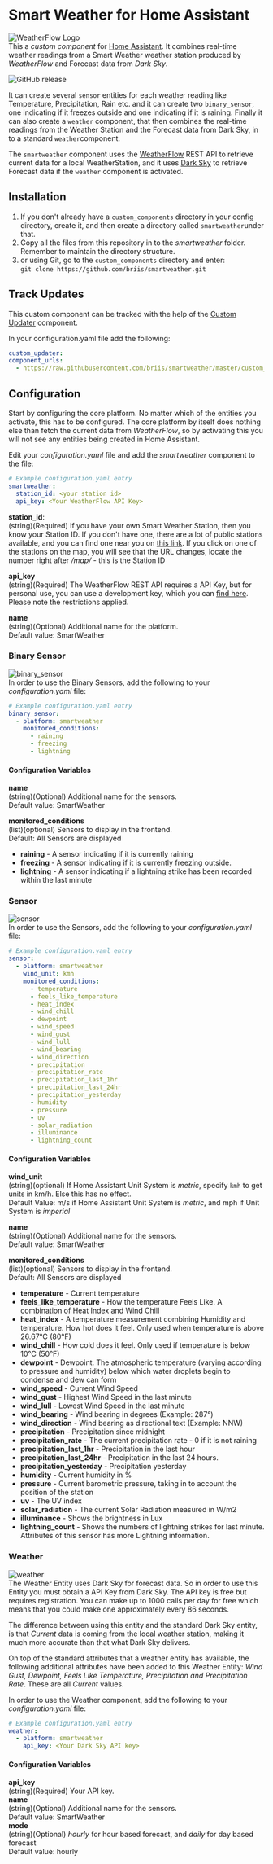 # Smart Weather for Home Assistant
![WeatherFlow Logo](https://github.com/briis/hass-SmartWeather/blob/master/images/weatherflow.png)<br>
This a *custom component* for [Home Assistant](https://www.home-assistant.io/). It combines real-time weather readings from a Smart Weather weather station produced by *WeatherFlow* and Forecast data from *Dark Sky*.

![GitHub release](https://img.shields.io/github/release/briis/smartweather.svg)

It can create several `sensor` entities for each weather reading like Temperature, Precipitation, Rain etc. and it can create two `binary_sensor`, one indicating if it freezes outside and one indicating if it is raining. Finally it can also create a `weather` component, that then combines the real-time readings from the Weather Station and the Forecast data from Dark Sky, in to a standard `weather`component.

The `smartweather` component uses the [WeatherFlow](https://weatherflow.github.io/SmartWeather/api/swagger/) REST API to retrieve current data for a local WeatherStation, and it uses [Dark Sky](https://darksky.net/dev) to retrieve Forecast data if the `weather` component is activated.

## Installation
1. If you don't already have a `custom_components` directory in your config directory, create it, and then create a directory called `smartweather`under that.
2. Copy all the files from this repository in to the *smartweather* folder. Remember to maintain the directory structure.
3. or using Git, go to the `custom_components` directory and enter:<br>
`git clone https://github.com/briis/smartweather.git`

## Track Updates
This custom component can be tracked with the help of the [Custom Updater](https://github.com/custom-components/custom_updater) component.

In your configuration.yaml file add the following:
```yaml
custom_updater:
component_urls:
  - https://raw.githubusercontent.com/briis/smartweather/master/custom_updater.json
```

## Configuration
Start by configuring the core platform. No matter which of the entities you activate, this has to be configured. The core platform by itself does nothing else than fetch the current data from *WeatherFlow*, so by activating this you will not see any entities being created in Home Assistant.

Edit your *configuration.yaml* file and add the *smartweather* component to the file:
```yaml
# Example configuration.yaml entry
smartweather:
  station_id: <your station id>
  api_key: <Your WeatherFlow API Key>
```
**station_id**:<br>
(string)(Required) If you have your own Smart Weather Station, then you know your Station ID. If you don't have one, there are a lot of public stations available, and you can find one near you on [this link](https://smartweather.weatherflow.com/map). If you click on one of the stations on the map, you will see that the URL changes, locate the number right after */map/* - this is the Station ID<br>

**api_key**<br>
(string)(Required) The WeatherFlow REST API requires a API Key, but for personal use, you can use a development key, which you can [find here](https://weatherflow.github.io/SmartWeather/api/#getting-started). Please note the restrictions applied.

**name**<br>
(string)(Optional) Additional name for the platform.<br>
Default value: SmartWeather

### Binary Sensor
![binary_sensor](https://github.com/briis/hass-SmartWeather/blob/master/images/binary_sensor.png)<br>
In order to use the Binary Sensors, add the following to your *configuration.yaml* file:
```yaml
# Example configuration.yaml entry
binary_sensor:
  - platform: smartweather
    monitored_conditions:
      - raining
      - freezing
      - lightning
```
#### Configuration Variables
**name**<br>
(string)(Optional) Additional name for the sensors.<br>
Default value: SmartWeather

**monitored_conditions**<br>
(list)(optional) Sensors to display in the frontend.<br>
Default: All Sensors are displayed
* **raining** - A sensor indicating if it is currently raining
* **freezing** - A sensor indicating if it is currently freezing outside.
* **lightning** - A sensor indicating if a lightning strike has been recorded within the last minute

### Sensor
![sensor](https://github.com/briis/hass-SmartWeather/blob/master/images/sensor.png)<br>
In order to use the Sensors, add the following to your *configuration.yaml* file:
```yaml
# Example configuration.yaml entry
sensor:
  - platform: smartweather
    wind_unit: kmh
    monitored_conditions:
      - temperature
      - feels_like_temperature
      - heat_index
      - wind_chill
      - dewpoint
      - wind_speed
      - wind_gust
      - wind_lull
      - wind_bearing
      - wind_direction
      - precipitation
      - precipitation_rate
      - precipitation_last_1hr
      - precipitation_last_24hr
      - precipitation_yesterday
      - humidity
      - pressure
      - uv
      - solar_radiation
      - illuminance
      - lightning_count
```
#### Configuration Variables
**wind_unit**<br>
(string)(optional) If Home Assistant Unit System is *metric*, specify `kmh` to get units in km/h. Else this has no effect.<br>
Default Value: m/s if Home Assistant Unit System is *metric*, and mph if Unit System is *imperial*

**name**<br>
(string)(Optional) Additional name for the sensors.<br>
Default value: SmartWeather

**monitored_conditions**<br>
(list)(optional) Sensors to display in the frontend.<br>
Default: All Sensors are displayed
* **temperature** - Current temperature
* **feels_like_temperature** - How the temperature Feels Like. A combination of Heat Index and Wind Chill
* **heat_index** - A temperature measurement combining Humidity and temperature. How hot does it feel. Only used when temperature is above 26.67°C (80°F)
* **wind_chill** - How cold does it feel. Only used if temperature is below 10°C (50°F)
* **dewpoint** - Dewpoint. The atmospheric temperature (varying according to pressure and humidity) below which water droplets begin to condense and dew can form
* **wind_speed** - Current Wind Speed
* **wind_gust** - Highest Wind Speed in the last minute
* **wind_lull** - Lowest Wind Speed in the last minute
* **wind_bearing** - Wind bearing in degrees (Example: 287°)
* **wind_direction** - Wind bearing as directional text (Example: NNW)
* **precipitation** - Precipitation since midnight
* **precipitation_rate** - The current precipitation rate - 0 if it is not raining
* **precipitation_last_1hr** - Precipitation in the last hour
* **precipitation_last_24hr** - Precipitation in the last 24 hours.
* **precipitation_yesterday** - Precipitation yesterday
* **humidity** - Current humidity in %
* **pressure** - Current barometric pressure, taking in to account the position of the station
* **uv** - The UV index
* **solar_radiation** - The current Solar Radiation measured in W/m2
* **illuminance** - Shows the brightness in Lux
* **lightning_count** - Shows the numbers of lightning strikes for last minute. Attributes of this sensor has more Lightning information.

### Weather
![weather](https://github.com/briis/hass-SmartWeather/blob/master/images/weather.png)<br>
The Weather Entity uses Dark Sky for forecast data. So in order to use this Entity you must obtain a API Key from Dark Sky. The API key is free but requires registration. You can make up to 1000 calls per day for free which means that you could make one approximately every 86 seconds.

The difference between using this entity and the standard Dark Sky entity, is that *Current* data is coming from the local weather station, making it much more accurate than that what Dark Sky delivers.

On top of the standard attributes that a weather entity has available, the following additional attributes have been added to this Weather Entity: *Wind Gust, Dewpoint, Feels Like Temperature, Precipitation and Precipitation Rate*. These are all *Current* values.

In order to use the Weather component, add the following to your *configuration.yaml* file:
```yaml
# Example configuration.yaml entry
weather:
  - platform: smartweather
    api_key: <Your Dark Sky API key>
```
#### Configuration Variables
**api_key**<br>
(string)(Required) Your API key.<br>
**name**<br>
(string)(Optional) Additional name for the sensors.<br>
Default value: SmartWeather<br>
**mode**<br>
(string)(Optional) *hourly* for hour based forecast, and *daily* for day based forecast<br>
Default value: hourly
